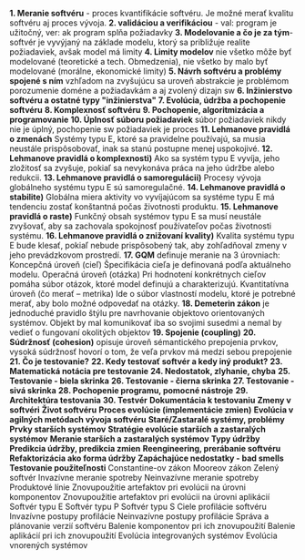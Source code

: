 **1. Meranie softvéru** - proces kvantifikácie softvéru. Je možné merať kvalitu softvéru aj proces vývoja.
**2. validáciou a verifikáciou** - val: program je užitočný, ver: ak program splňa požiadavky
**3. Modelovanie a čo je za tým**-softvér je vyvýjaný na základe modelu, ktorý sa približuje realite požiadaviek, avšak model má limity
**4. Limity modelov** nie všetko môže byť modelované (teoretické a tech. Obmedzenia), nie všetko by malo byť modelované (morálne, ekonomické limity)
**5. Návrh softvéru a problémy spojené s ním** vzhľadom na zvyšujúcu sa uroveň abstrakcie je problémom porozumenie doméne a požiadavkám a aj zvolený dizajn sw
**6. Inžinierstvo softvéru a ostatné typy "inžinierstva"**
**7. Evolúcia, údržba a pochopenie softvéru**
**8. Komplexnosť softvéru**
**9. Pochopenie, algoritmizácia a programovanie**
**10. Úplnosť súboru požiadaviek** súbor požiadaviek nikdy nie je úplný, pochopenie sw požiadaviek je proces
**11. Lehmanove pravidlá o zmenách** Systémy typu E, ktoré sa pravidelne používajú, sa musia neustále prispôsobovať, inak sa stanú postupne menej uspokojivé.
**12. Lehmanove pravidlá o komplexnosti)** Ako sa systém typu E vyvíja, jeho zložitosť sa zvyšuje, pokiaľ sa nevykonáva práca na jeho údržbe alebo redukcii.
**13. Lehmanove pravidlá o samoregulácii)** Procesy vývoja globálneho systému typu E sú samoregulačné.
**14. Lehmanove pravidlá o stabilite)** Globálna miera aktivity vo vyvíjajúcom sa systéme typu E má tendenciu zostať konštantná počas životnosti produktu.
**15. Lehmanove pravidlá o raste)** Funkčný obsah systémov typu E sa musí neustále zvyšovať, aby sa zachovala spokojnosť používateľov počas životnosti systému.
**16. Lehmanove pravidlá o znižovaní kvality)** Kvalita systému typu E bude klesať, pokiaľ nebude prispôsobený tak, aby zohľadňoval zmeny v jeho prevádzkovom prostredí.
**17. GQM** definuje meranie na 3 úrovniach: Koncepčná úroveň (cieľ) Špecifikácia cieľa je definovaná podľa aktuálneho modelu.
Operačná úroveň (otázka) Pri hodnotení konkrétnych cieľov pomáha súbor otázok, ktoré model definujú a charakterizujú.
Kvantitatívna úroveň (čo merať – metrika) Ide o súbor vlastností modelu, ktoré je potrebné merať, aby bolo možné odpovedať na otázky.
**18. Demeterin zákon** je jednoduché pravidlo štýlu pre navrhovanie objektovo orientovaných systémov. Objekt by mal komunikovať iba so svojimi susedmi a nemal by vedieť o fungovaní okolitých objektov
**19. Spojenie (coupling)**
**20. Súdržnosť (cohesion)** opisuje úroveň sémantického prepojenia prvkov, vysoká súdržnosť hovorí o tom, že veľa prvkov má medzi sebou prepojenie
**21. Čo je testovanie?**
**22. Kedy testovať softvér a kedy iný produkt?**
**23. Matematická notácia pre testovanie**
**24. Nedostatok, zlyhanie, chyba**
**25. Testovanie - biela skrinka**
**26. Testovanie - čierna skrinka**
**27. Testovanie - sivá skrinka**
**28. Pochopenie programu, pomocné nástroje**
**29. Architektúra testovania**
**30. Testvér**
**Dokumentácia k testovaniu**
**Zmeny v softvéri**
**Život softvéru**
**Proces evolúcie (implementácie zmien)**
**Evolúcia v agilných metódach vývoja softvéru**
**Staré/Zastaralé systémy, problémy**
**Prvky starších systémov**
**Stratégie evolúcie starších a zastaralých systémov**
**Meranie starších a zastaralých systémov**
**Typy údržby**
**Predikcia údržby, predikcia zmien**
**Reengineering, prerábanie softvéru**
**Refaktorizácia ako forma údržby**
**Zapáchajúce nedostatky - bad smells**
**Testovanie použiteľnosti**
Constantine-ov zákon
Mooreov zákon
Zelený softvér
Invazívne meranie spotreby
Neinvazívne meranie spotreby
Produktové línie
Znovupoužitie artefaktov pri evolúcii na úrovni komponentov
Znovupoužitie artefaktov pri evolúcii na úrovni aplikácií
Softvér typu E
Softvér typu P
Softvér typu S
Ciele profilácie softvéru
Invazívne postupy profilácie
Neinvazívne postupy profilácie
Správa a plánovanie verzií softvéru
Balenie komponentov pri ich znovupoužití
Balenie aplikácií pri ich znovupoužití
Evolúcia integrovaných systémov
Evolúcia vnorených systémov
